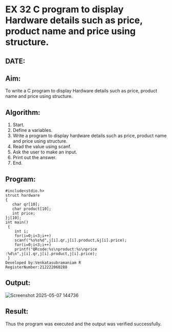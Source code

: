# EX 32 C program to display Hardware details such as price, product name and price using structure.
## DATE:
## Aim:
To write a C program to display Hardware details such as price, product name and price using structure.

## Algorithm:
1. Start.
2. Define a variables.
3. Write a program to display hardware details such as price, product name and price 
using structure.
4. Read the value using scanf.
5. Ask the user to make an input.
6. Print out the answer.
7. End. 

## Program:
```
#include<stdio.h> 
struct hardware
{
   char qr[10];
   char product[10]; 
   int price;
}j[10];
int main()
 {
    int i; 
    for(i=0;i<3;i++)
    scanf("%s%s%d",j[i].qr,j[i].product,&j[i].price); 
    for(i=0;i<3;i++)
    printf("QRcode:%s\nproduct:%s\nprice :%d\n",j[i].qr,j[i].product,j[i].price);
 }
Developed by:Venkatasubramaniam R
RegisterNumber:212222060288

```
## Output:
![Screenshot 2025-05-07 144736](https://github.com/user-attachments/assets/5f394a32-ae50-474f-a70e-d848ab0c75a7)


## Result:
Thus the program was executed and the output was verified successfully.
